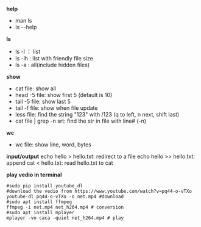 **help**
- man ls
- ls --help

**ls**
- ls -l ： list
- ls -lh : list with friendly file size
- ls -a : all(include hidden files)

**show**
- cat file: show all
- head -5 file: show first 5 (default is 10)
- tail -5 file: show last 5
- tail -f file: show when file update
- less file: find the string "123" with /123 (q to left, n next, shift last)
- cat file | grep -n srt: find the str in file with line# (-n)

**wc**
- wc file: show line, word, bytes

**input/output**
echo hello > hello.txt: redirect to a file
echo hello >> hello.txt: append
cat < hello.txt: read hello.txt to cat

**play vedio in terminal**
```
#sudo pip install youtube_dl
#download the vedio from https://www.youtube.com/watch?v=pq44-o-vTXo
youtube-dl pq44-o-vTXo -o net.mp4 #download
#sudo apt install ffmpeg
ffmpeg -i net.mp4 net_h264.mp4 # conversion
#sudo apt install mplayer
mplayer -vo caca -quiet net_h264.mp4 # play
```
